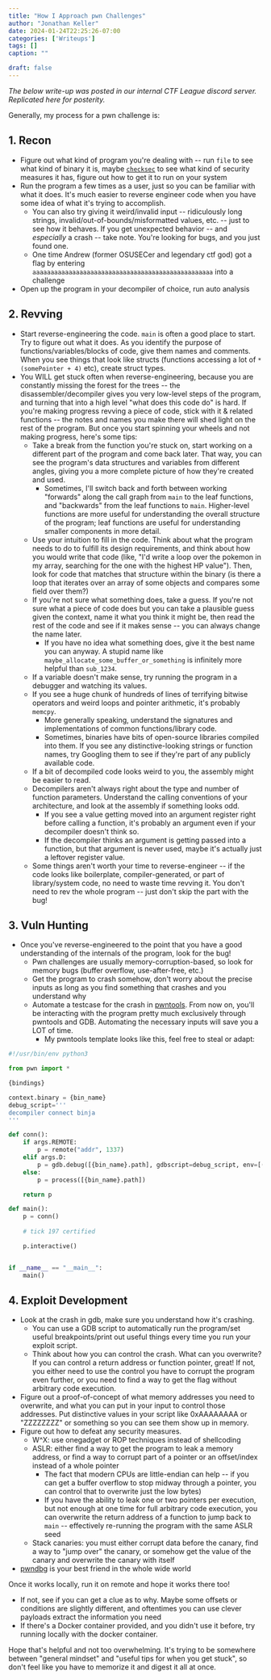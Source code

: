 ```yaml
---
title: "How I Approach pwn Challenges"
author: "Jonathan Keller"
date: 2024-01-24T22:25:26-07:00
categories: ['Writeups']
tags: []
caption: ""

draft: false
---
```


*The below write-up was posted in our internal CTF League discord server. Replicated here for posterity.*

Generally, my process for a pwn challenge is:

## 1. Recon

- Figure out what kind of program you're dealing with -- run `file` to see what kind of binary it is, maybe [`checksec`](https://github.com/slimm609/checksec.sh) to see what kind of security measures it has, figure out how to get it to run on your system
- Run the program a few times as a user, just so you can be familiar with what it does. It's much easier to reverse engineer code when you have some idea of what it's trying to accomplish.
  - You can also try giving it weird/invalid input -- ridiculously long strings, invalid/out-of-bounds/misformatted values, etc. -- just to see how it behaves. If you get unexpected behavior -- and *especially* a crash -- take note. You're looking for bugs, and you just found one.
  - One time Andrew (former OSUSECer and legendary ctf god) got a flag by entering `aaaaaaaaaaaaaaaaaaaaaaaaaaaaaaaaaaaaaaaaaaaaaaaaaa` into a challenge
- Open up the program in your decompiler of choice, run auto analysis

## 2. Revving

- Start reverse-engineering the code. `main` is often a good place to start. Try to figure out what it does. As you identify the purpose of functions/variables/blocks of code, give them names and comments. When you see things that look like structs (functions accessing a lot of `*(somePointer + 4)` etc), create struct types.
- You WILL get stuck often when reverse-engineering, because you are constantly missing the forest for the trees -- the disassembler/decompiler gives you very low-level steps of the program, and turning that into a high level "what does this code do" is hard. If you're making progress revving a piece of code, stick with it & related functions -- the notes and names you make there will shed light on the rest of the program. But once you start spinning your wheels and not making progress, here's some tips:
  - Take a break from the function you're stuck on, start working on a different part of the program and come back later. That way, you can see the program's data structures and variables from different angles, giving you a more complete picture of how they're created and used.
    - Sometimes, I'll switch back and forth between working "forwards" along the call graph from `main` to the leaf functions, and "backwards" from the leaf functions to `main`. Higher-level functions are more useful for understanding the overall structure of the program; leaf functions are useful for understanding smaller components in more detail.
  - Use your intuition to fill in the code. Think about what the program needs to do to fulfill its design requirements, and think about how you would write that code (like, "I'd write a loop over the pokemon in my array, searching for the one with the highest HP value"). Then, look for code that matches that structure within the binary (is there a loop that iterates over an array of some objects and compares some field over them?)
  - If you're not sure what something does, take a guess. If you're not sure what a piece of code does but you can take a plausible guess given the context, name it what you think it might be, then read the rest of the code and see if it makes sense -- you can always change the name later.
    - If you have no idea what something does, give it the best name you can anyway. A stupid name like `maybe_allocate_some_buffer_or_something` is infinitely more helpful than `sub_1234`.
  - If a variable doesn't make sense, try running the program in a debugger and watching its values.
  - If you see a huge chunk of hundreds of lines of terrifying bitwise operators and weird loops and pointer arithmetic, it's probably `memcpy`.
    - More generally speaking, understand the signatures and implementations of common functions/library code.
    - Sometimes, binaries have bits of open-source libraries compiled into them. If you see any distinctive-looking strings or function names, try Googling them to see if they're part of any publicly available code.
  - If a bit of decompiled code looks weird to you, the assembly might be easier to read.
  - Decompilers aren't always right about the type and number of function parameters. Understand the calling conventions of your architecture, and look at the assembly if something looks odd.
      - If you see a value getting moved into an argument register right before calling a function, it's probably an argument even if your decompiler doesn't think so.
      - If the decompiler thinks an argument is getting passed into a function, but that argument is never used, maybe it's actually just a leftover register value.
  - Some things aren't worth your time to reverse-engineer -- if the code looks like boilerplate, compiler-generated, or part of library/system code, no need to waste time revving it.    You don't need to rev the whole program -- just don't skip the part with the bug!

## 3. Vuln Hunting

- Once you've reverse-engineered to the point that you have a good understanding of the internals of the program, look for the bug!
  - Pwn challenges are usually memory-corruption-based, so look for memory bugs (buffer overflow, use-after-free, etc.)
  - Get the program to crash somehow, don't worry about the precise inputs as long as you find something that crashes and you understand why
  - Automate a testcase for the crash in [pwntools](https://github.com/Gallopsled/pwntools/). From now on, you'll be interacting with the program pretty much exclusively through pwntools and GDB. Automating the necessary inputs will save you a LOT of time.
    - My pwntools template looks like this, feel free to steal or adapt:

```python
#!/usr/bin/env python3

from pwn import *

{bindings}

context.binary = {bin_name}
debug_script='''
decompiler connect binja
'''

def conn():
    if args.REMOTE:
        p = remote("addr", 1337)
    elif args.D:
        p = gdb.debug([{bin_name}.path], gdbscript=debug_script, env=[('SHELL', '/bin/bash')])
    else:
        p = process([{bin_name}.path])

    return p

def main():
    p = conn()
    
    # tick 197 certified

    p.interactive()


if __name__ == "__main__":
    main()
```

## 4. Exploit Development

  - Look at the crash in gdb, make sure you understand how it's crashing.
    - You can use a GDB script to automatically run the program/set useful breakpoints/print out useful things every time you run your exploit script.
    - Think about how you can control the crash. What can you overwrite? If you can control a return address or function pointer, great! If not, you either need to use the control you have to corrupt the program even further, or you need to find a way to get the flag without arbitrary code execution.
  - Figure out a proof-of-concept of what memory addresses you need to overwrite, and what you can put in your input to control those addresses. Put distinctive values in your script like 0xAAAAAAAA or "ZZZZZZZZ" or something so you can see them show up in memory.
  - Figure out how to defeat any security measures.
    - W^X: use onegadget or ROP techniques instead of shellcoding
    - ASLR: either find a way to get the program to leak a memory address, or find a way to corrupt part of a pointer or an offset/index instead of a whole pointer
      - The fact that modern CPUs are little-endian can help -- if you can get a buffer overflow to stop midway through a pointer, you can control that to overwrite just the low bytes)
      - If you have the ability to leak one or two pointers per execution, but not enough at one time for full arbitrary code execution, you can overwrite the return address of a function to jump back to `main` -- effectively re-running the program with the same ASLR seed 
    - Stack canaries: you must either corrupt data before the canary, find a way to "jump over" the canary, or somehow get the value of the canary and overwrite the canary with itself
  - [pwndbg](https://github.com/pwndbg/pwndbg) is your best friend in the whole wide world

Once it works locally, run it on remote and hope it works there too!
  - If not, see if you can get a clue as to why. Maybe some offsets or conditions are slightly different, and oftentimes you can use clever payloads extract the information you need
  - If there's a Docker container provided, and you didn't use it before, try running locally with the docker container.

Hope that's helpful and not too overwhelming. It's trying to be somewhere between "general mindset" and "useful tips for when you get stuck", so don't feel like you have to memorize it and digest it all at once.
